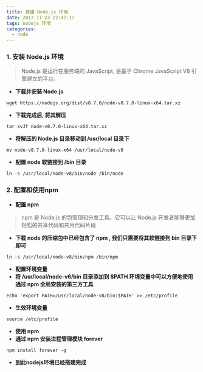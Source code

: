 ```yaml
---
title: 搭建 Node.js 环境
date: 2017-11-23 22:47:17
tags: nodejs 环境 
categories:
  - node
---
```

### **1. 安装 Node.js 环境**
> Node.js 是运行在服务端的 JavaScript, 是基于 Chrome JavaScript V8 引擎建立的平台。

- **下载并安装 Node.js**

```
wget https://nodejs.org/dist/v8.7.0/node-v8.7.0-linux-x64.tar.xz

```
- **下载完成后, 将其解压**
```
tar xvJf node-v8.7.0-linux-x64.tar.xz
```
- **将解压的 Node.js 目录移动到 /usr/local 目录下**

```
mv node-v8.7.0-linux-x64 /usr/local/node-v8
```
- **配置 node 软链接到 /bin 目录**

```
ln -s /usr/local/node-v8/bin/node /bin/node
```
### **2. 配置和使用npm**
- **配置 npm**
> npm 是 Node.js 的包管理和分发工具。它可以让 Node.js 开发者能够更加轻松的共享代码和共用代码片段

- **下载 node 的压缩包中已经包含了 npm , 我们只需要将其软链接到 bin 目录下即可**

```
ln -s /usr/local/node-v8/bin/npm /bin/npm
```
- **配置环境变量**
- **将 /usr/local/node-v6/bin 目录添加到 $PATH 环境变量中可以方便地使用通过 npm 全局安装的第三方工具**

```
echo 'export PATH=/usr/local/node-v8/bin:$PATH' >> /etc/profile
```
- **生效环境变量**
```
source /etc/profile
```
- **使用 npm**
- **通过 npm 安装进程管理模块 forever**
```
npm install forever -g
```
- **到此nodejs环境已经搭建完成**









